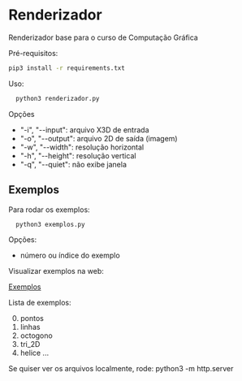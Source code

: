 # Renderizador
Renderizador base para o curso de Computação Gráfica

Pré-requisitos:

```sh
pip3 install -r requirements.txt
````

Uso:
```sh
  python3 renderizador.py
````

Opções
- "-i", "--input": arquivo X3D de entrada
- "-o", "--output": arquivo 2D de saída (imagem)
- "-w", "--width": resolução horizontal
- "-h", "--height": resolução vertical
- "-q", "--quiet": não exibe janela

## Exemplos

Para rodar os exemplos:

```sh
  python3 exemplos.py
````

Opções:
- número ou índice do exemplo

Visualizar exemplos na web:

[Exemplos](https://lpsoares.github.io/Renderizador/)

Lista de exemplos:

0. pontos
1. linhas
2. octogono
3. tri_2D
4. helice
...

Se quiser ver os arquivos localmente, rode: python3 -m http.server
